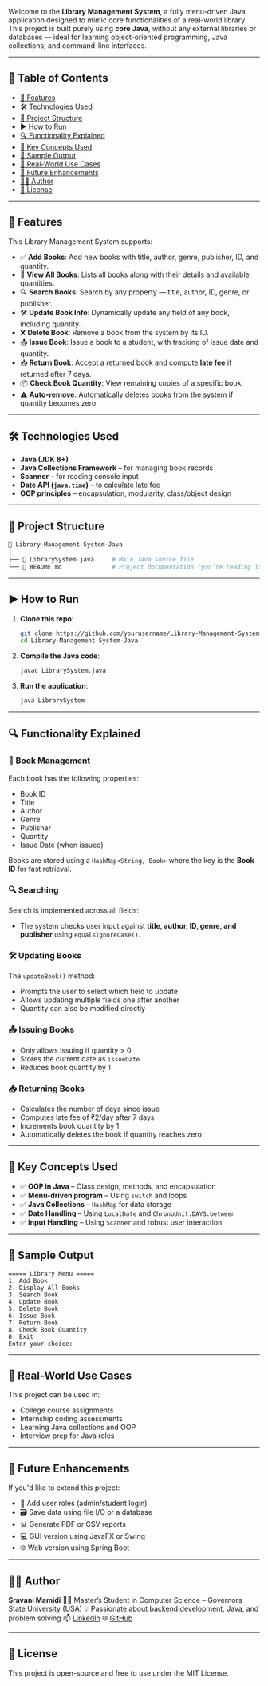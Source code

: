 Welcome to the **Library Management System**, a fully menu-driven Java application designed to mimic core functionalities of a real-world library. This project is built purely using **core Java**, without any external libraries or databases — ideal for learning object-oriented programming, Java collections, and command-line interfaces.

---

## 🧾 Table of Contents

- [📌 Features](#-features)
- [🛠 Technologies Used](#-technologies-used)
- [📂 Project Structure](#-project-structure)
- [▶️ How to Run](#-how-to-run)
- [🔍 Functionality Explained](#-functionality-explained)
- [🧠 Key Concepts Used](#-key-concepts-used)
- [📸 Sample Output](#-sample-output)
- [🎯 Real-World Use Cases](#-real-world-use-cases)
- [🚀 Future Enhancements](#-future-enhancements)
- [👩‍💻 Author](#-author)
- [📄 License](#-license)

---

## 📌 Features

This Library Management System supports:

- ✅ **Add Books**: Add new books with title, author, genre, publisher, ID, and quantity.
- 📘 **View All Books**: Lists all books along with their details and available quantities.
- 🔍 **Search Books**: Search by any property — title, author, ID, genre, or publisher.
- 🛠 **Update Book Info**: Dynamically update any field of any book, including quantity.
- ❌ **Delete Book**: Remove a book from the system by its ID.
- 📤 **Issue Book**: Issue a book to a student, with tracking of issue date and quantity.
- 📥 **Return Book**: Accept a returned book and compute **late fee** if returned after 7 days.
- 📦 **Check Book Quantity**: View remaining copies of a specific book.
- ⚠️ **Auto-remove**: Automatically deletes books from the system if quantity becomes zero.

---

## 🛠 Technologies Used

- **Java (JDK 8+)**
- **Java Collections Framework** – for managing book records
- **Scanner** – for reading console input
- **Date API (`java.time`)** – to calculate late fee
- **OOP principles** – encapsulation, modularity, class/object design

---

## 📂 Project Structure

```bash
📁 Library-Management-System-Java
│
├── 📄 LibrarySystem.java     # Main Java source file
└── 📄 README.md              # Project documentation (you’re reading it!)
````

---

## ▶️ How to Run

1. **Clone this repo**:

   ```bash
   git clone https://github.com/yourusername/Library-Management-System-Java.git
   cd Library-Management-System-Java
   ```

2. **Compile the Java code**:

   ```bash
   javac LibrarySystem.java
   ```

3. **Run the application**:

   ```bash
   java LibrarySystem
   ```

---

## 🔍 Functionality Explained

### 📘 Book Management

Each book has the following properties:

* Book ID
* Title
* Author
* Genre
* Publisher
* Quantity
* Issue Date (when issued)

Books are stored using a `HashMap<String, Book>` where the key is the **Book ID** for fast retrieval.

### 🔍 Searching

Search is implemented across all fields:

* The system checks user input against **title, author, ID, genre, and publisher** using `equalsIgnoreCase()`.

### 🛠 Updating Books

The `updateBook()` method:

* Prompts the user to select which field to update
* Allows updating multiple fields one after another
* Quantity can also be modified directly

### 📤 Issuing Books

* Only allows issuing if quantity > 0
* Stores the current date as `issueDate`
* Reduces book quantity by 1

### 📥 Returning Books

* Calculates the number of days since issue
* Computes late fee of ₹2/day after 7 days
* Increments book quantity by 1
* Automatically deletes the book if quantity reaches zero

---

## 🧠 Key Concepts Used

* ✅ **OOP in Java** – Class design, methods, and encapsulation
* ✅ **Menu-driven program** – Using `switch` and loops
* ✅ **Java Collections** – `HashMap` for data storage
* ✅ **Date Handling** – Using `LocalDate` and `ChronoUnit.DAYS.between`
* ✅ **Input Handling** – Using `Scanner` and robust user interaction

---

## 📸 Sample Output

```
===== Library Menu =====
1. Add Book
2. Display All Books
3. Search Book
4. Update Book
5. Delete Book
6. Issue Book
7. Return Book
8. Check Book Quantity
0. Exit
Enter your choice:
```

---

## 🎯 Real-World Use Cases

This project can be used in:

* College course assignments
* Internship coding assessments
* Learning Java collections and OOP
* Interview prep for Java roles

---

## 🚀 Future Enhancements

If you'd like to extend this project:

* 🔐 Add user roles (admin/student login)
* 🗃 Save data using file I/O or a database
* 📊 Generate PDF or CSV reports
* 💻 GUI version using JavaFX or Swing
* 🌐 Web version using Spring Boot

---

## 👩‍💻 Author

**Sravani Mamidi**
👩‍🎓 Master’s Student in Computer Science – Governors State University (USA)
💡 Passionate about backend development, Java, and problem solving
📫 [LinkedIn](https://www.linkedin.com/in/sravani-mamidi)
🌐 [GitHub](https://github.com/SRAVANI-HUB-07)

---

## 📄 License

This project is open-source and free to use under the MIT License.
